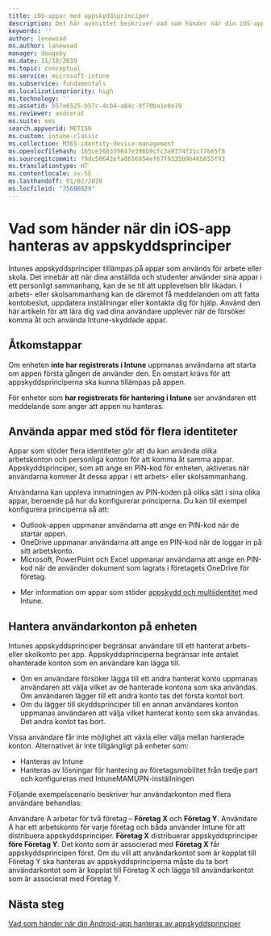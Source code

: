 ```yaml
---
title: iOS-appar med appskyddsprinciper
description: Det här avsnittet beskriver vad som händer när din iOS-app hanteras av appskyddsprinciper.
keywords: ''
author: lenewsad
ms.author: lanewsad
manager: dougeby
ms.date: 11/18/2019
ms.topic: conceptual
ms.service: microsoft-intune
ms.subservice: fundamentals
ms.localizationpriority: high
ms.technology: ''
ms.assetid: b57e6525-b57c-4cb4-a84c-9f70ba1e8e19
ms.reviewer: andcerat
ms.suite: ems
search.appverid: MET150
ms.custom: intune-classic
ms.collection: M365-identity-device-management
ms.openlocfilehash: 165ce160339647e396b9cfc3a8374f21c77665f8
ms.sourcegitcommit: f9dc50642efa8656054ef67f9335b9b46b655f93
ms.translationtype: HT
ms.contentlocale: sv-SE
ms.lasthandoff: 01/02/2020
ms.locfileid: "75606629"
---
```

# <a name="what-to-expect-when-your-ios-app-is-managed-by-app-protection-policies"></a>Vad som händer när din iOS-app hanteras av appskyddsprinciper

Intunes appskyddsprinciper tillämpas på appar som används för arbete eller skola. Det innebär att när dina anställda och studenter använder sina appar i ett personligt sammanhang, kan de se till att upplevelsen blir likadan. I arbets- eller skolsammanhang kan de däremot få meddelanden om att fatta kontobeslut, uppdatera inställningar eller kontakta dig för hjälp. Använd den här artikeln för att lära dig vad dina användare upplever när de försöker komma åt och använda Intune-skyddade appar.  

## <a name="access-apps"></a>Åtkomstappar

Om enheten **inte har registrerats i Intune** uppmanas användarna att starta om appen första gången de använder den. En omstart krävs för att appskyddsprinciperna ska kunna tillämpas på appen.

<!--- The following screenshot from the Skype app illustrates this restart request: --->

<!---  ![Screenshot of the iOS device showing PIN prompt](./media/end-user-mam-apps-ios/iOS_AppPINPrompt.png) --->

För enheter som **har registrerats för hantering i Intune** ser användaren ett meddelande som anger att appen nu hanteras.

## <a name="use-apps-with-multi-identity-support"></a>Använda appar med stöd för flera identiteter

Appar som stöder flera identiteter gör att du kan använda olika arbetskonton och personliga konton för att komma åt samma appar. Appskyddsprinciper, som att ange en PIN-kod för enheten, aktiveras när användarna kommer åt dessa appar i ett arbets- eller skolsammanhang.   

Användarna kan uppleva inmatningen av PIN-koden på olika sätt i sina olika appar, beroende på hur du konfigurerar principerna.  Du kan till exempel konfigurera principerna så att:       
* Outlook-appen uppmanar användarna att ange en PIN-kod när de startar appen. 
* OneDrive uppmanar användarna att ange en PIN-kod när de loggar in på sitt arbetskonto.  
* Microsoft, PowerPoint och Excel uppmanar användarna att ange en PIN-kod när de använder dokument som lagrats i företagets OneDrive för företag.  

- Mer information om appar som stöder [appskydd och multiidentitet](https://www.microsoft.com/cloud-platform/microsoft-intune-apps) med Intune.  

## <a name="manage-user-accounts-on-the-device"></a>Hantera användarkonton på enheten  

Intunes appskyddsprinciper begränsar användare till ett hanterat arbets- eller skolkonto per app. Appskyddsprinciperna begränsar inte antalet ohanterade konton som en användare kan lägga till.   

- Om en användare försöker lägga till ett andra hanterat konto uppmanas användaren att välja vilket av de hanterade kontona som ska användas. Om användaren lägger till ett andra konto tas det första kontot bort.
- Om du lägger till skyddsprinciper till en annan användares konton uppmanas användaren att välja vilket hanterat konto som ska användas. Det andra kontot tas bort. 

Vissa användare får inte möjlighet att växla eller välja mellan hanterade konton. Alternativet är inte tillgängligt på enheter som:
* Hanteras av Intune  
* Hanteras av lösningar för hantering av företagsmobilitet från tredje part och konfigureras med IntuneMAMUPN-inställningen 

Följande exempelscenario beskriver hur användarkonton med flera användare behandlas:  

Användare A arbetar för två företag – **Företag X** och **Företag Y**. Användare A har ett arbetskonto för varje företag och båda använder Intune för att distribuera appskyddsprinciper. **Företag X** distribuerar appskyddsprinciper **före** **Företag Y**. Det konto som är associerad med **Företag X** får appskyddsprincipen först. Om du vill att användarkontot som är kopplat till Företag Y ska hanteras av appskyddsprinciperna måste du ta bort användarkontot som är kopplat till Företag X och lägga till användarkontot som är associerat med Företag Y.  

## <a name="next-steps"></a>Nästa steg

[Vad som händer när din Android-app hanteras av appskyddsprinciper](end-user-mam-apps-android.md)
